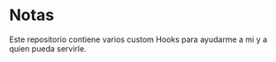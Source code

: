 # Notas

Este repositorio contiene varios custom Hooks para ayudarme a mi y a quien pueda servirle.
